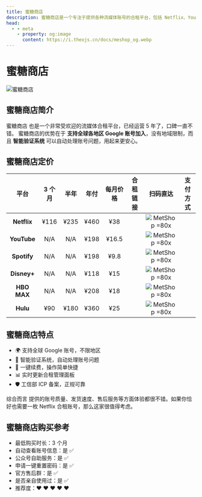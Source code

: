 ```yaml
---
title: 蜜糖商店
description: 蜜糖商店是一个专注于提供各种流媒体账号的合租平台，包括 Netflix、YouTube、Spotify、Disney+ 等。
head:
  - - meta
    - property: og:image
      content: https://i.theojs.cn/docs/meshop_og.webp
---
```


# 蜜糖商店

![蜜糖商店](https://i.theojs.cn/docs/meshop_og.webp '专注于提供各种流媒体账号的合租平台')

## 蜜糖商店简介

蜜糖商店 也是一个非常受欢迎的流媒体合租平台，已经运营 5 年了，口碑一直不错。 蜜糖商店的优势在于 **支持全球各地区 Google 账号加入**，没有地域限制，而且 **智能验证系统** 可以自动处理账号问题，用起来更安心。

## 蜜糖商店定价 <Badge text="优惠码: theomt" />

|    平台     | 3 个月 | 半年 | 年付 | 每月价格 |                                 合租链接                                  |                        扫码直达                        |                                     支付方式                                     |
| :---------: | :----: | :--: | :--: | :------: | :-----------------------------------------------------------------------: | :----------------------------------------------------: | :------------------------------------------------------------------------------: |
| **Netflix** |  ¥116  | ¥235 | ¥460 |   ¥38    | <Pill name="立即购买" link="https://itheo.top/metshop" rel="sponsored" /> | ![MetShop =80x](https://i.theojs.cn/docs/MetShop.webp) | <iconify-icon icon="bi:alipay" width="24" style="color: #1677FF"></iconify-icon> |
| **YouTube** |  N/A   | N/A  | ¥198 |  ¥16.5   | <Pill name="立即购买" link="https://itheo.top/metshop" rel="sponsored" /> | ![MetShop =80x](https://i.theojs.cn/docs/MetShop.webp) | <iconify-icon icon="bi:alipay" width="24" style="color: #1677FF"></iconify-icon> |
| **Spotify** |  N/A   | N/A  | ¥198 |   ¥9.8   | <Pill name="立即购买" link="https://itheo.top/metshop" rel="sponsored" /> | ![MetShop =80x](https://i.theojs.cn/docs/MetShop.webp) | <iconify-icon icon="bi:alipay" width="24" style="color: #1677FF"></iconify-icon> |
| **Disney+** |  N/A   | N/A  | ¥118 |   ¥15    | <Pill name="立即购买" link="https://itheo.top/metshop" rel="sponsored" /> | ![MetShop =80x](https://i.theojs.cn/docs/MetShop.webp) | <iconify-icon icon="bi:alipay" width="24" style="color: #1677FF"></iconify-icon> |
| **HBO MAX** |  N/A   | N/A  | ¥208 |   ¥18    | <Pill name="立即购买" link="https://itheo.top/metshop" rel="sponsored" /> | ![MetShop =80x](https://i.theojs.cn/docs/MetShop.webp) | <iconify-icon icon="bi:alipay" width="24" style="color: #1677FF"></iconify-icon> |
|  **Hulu**   |  ¥90   | ¥180 | ¥360 |   ¥25    | <Pill name="立即购买" link="https://itheo.top/metshop" rel="sponsored" /> | ![MetShop =80x](https://i.theojs.cn/docs/MetShop.webp) | <iconify-icon icon="bi:alipay" width="24" style="color: #1677FF"></iconify-icon> |

## 蜜糖商店特点

- 🌍 支持全球 Google 账号，不限地区
- 🤖 智能验证系统，自动处理账号问题
- 🔄 一键续费，操作简单快捷
- 📊 实时更新合租管理面板
- 🛡️ 工信部 ICP 备案，正规可靠

综合而言 <Pill name="蜜糖商店" link="https://itheo.top/metshop" image="https://metshop.cn/img/simpLogo.1b5c58e1.png" alt="蜜糖商店图标" rel="sponsored" /> 提供的账号质量、发货速度、售后服务等方面体验都很不错。如果你恰好也需要一枚 Netflix 合租账号，那么这家很值得考虑。

## 蜜糖商店购买参考

- 最低购买时长：3 个月
- 自动查看账号信息：是 ✅
- 公众号自助服务：是 ✅
- 申请一键重置密码：是 ✅
- 官方售后群：是 ✅
- 是否亲自使用过：是 ✅
- 推荐度：❤ ❤ ❤ ❤ ❤
